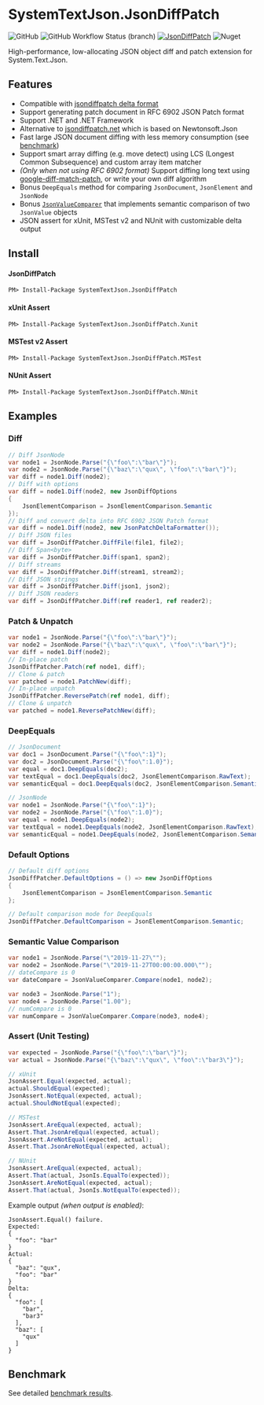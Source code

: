 # SystemTextJson.JsonDiffPatch

![GitHub](https://img.shields.io/github/license/weichch/system-text-json-jsondiffpatch?color=blueviolet) ![GitHub Workflow Status (branch)](https://img.shields.io/github/actions/workflow/status/weichch/system-text-json-jsondiffpatch/build-and-test.yaml?branch=main) [![JsonDiffPatch](https://img.shields.io/nuget/vpre/SystemTextJson.JsonDiffPatch?style=flat)](https://www.nuget.org/packages/SystemTextJson.JsonDiffPatch/) ![Nuget](https://img.shields.io/nuget/dt/SystemTextJson.JsonDiffPatch?color=important)

High-performance, low-allocating JSON object diff and patch extension for System.Text.Json.

## Features

- Compatible with [jsondiffpatch delta format](https://github.com/benjamine/jsondiffpatch/blob/master/docs/deltas.md)
- Support generating patch document in RFC 6902 JSON Patch format
- Support .NET and .NET Framework
- Alternative to [jsondiffpatch.net](https://github.com/wbish/jsondiffpatch.net) which is based on Newtonsoft.Json
- Fast large JSON document diffing with less memory consumption (see [benchmark](https://github.com/weichch/system-text-json-jsondiffpatch/blob/main/Benchmark.md))
- Support smart array diffing (e.g. move detect) using LCS (Longest Common Subsequence) and custom array item matcher
- _(Only when not using RFC 6902 format)_ Support diffing long text using [google-diff-match-patch](http://code.google.com/p/google-diff-match-patch/), or write your own diff algorithm
- Bonus `DeepEquals` method for comparing `JsonDocument`, `JsonElement` and `JsonNode`
- Bonus [`JsonValueComparer`](https://github.com/weichch/system-text-json-jsondiffpatch/blob/main/src/SystemTextJson.JsonDiffPatch/JsonValueComparer.cs) that implements semantic comparison of two `JsonValue` objects
- JSON assert for xUnit, MSTest v2 and NUnit with customizable delta output

## Install

#### JsonDiffPatch

```
PM> Install-Package SystemTextJson.JsonDiffPatch
```

#### xUnit Assert

```
PM> Install-Package SystemTextJson.JsonDiffPatch.Xunit
```

#### MSTest v2 Assert

```
PM> Install-Package SystemTextJson.JsonDiffPatch.MSTest
```

#### NUnit Assert

```
PM> Install-Package SystemTextJson.JsonDiffPatch.NUnit
```

## Examples

### Diff

```csharp
// Diff JsonNode
var node1 = JsonNode.Parse("{\"foo\":\"bar\"}");
var node2 = JsonNode.Parse("{\"baz\":\"qux\", \"foo\":\"bar\"}");
var diff = node1.Diff(node2);
// Diff with options
var diff = node1.Diff(node2, new JsonDiffOptions
{
    JsonElementComparison = JsonElementComparison.Semantic
});
// Diff and convert delta into RFC 6902 JSON Patch format
var diff = node1.Diff(node2, new JsonPatchDeltaFormatter());
// Diff JSON files
var diff = JsonDiffPatcher.DiffFile(file1, file2);
// Diff Span<byte>
var diff = JsonDiffPatcher.Diff(span1, span2);
// Diff streams
var diff = JsonDiffPatcher.Diff(stream1, stream2);
// Diff JSON strings
var diff = JsonDiffPatcher.Diff(json1, json2);
// Diff JSON readers
var diff = JsonDiffPatcher.Diff(ref reader1, ref reader2);
```

### Patch & Unpatch

```csharp
var node1 = JsonNode.Parse("{\"foo\":\"bar\"}");
var node2 = JsonNode.Parse("{\"baz\":\"qux\", \"foo\":\"bar\"}");
var diff = node1.Diff(node2);
// In-place patch
JsonDiffPatcher.Patch(ref node1, diff);
// Clone & patch
var patched = node1.PatchNew(diff);
// In-place unpatch
JsonDiffPatcher.ReversePatch(ref node1, diff);
// Clone & unpatch
var patched = node1.ReversePatchNew(diff);
```

### DeepEquals

```csharp
// JsonDocument
var doc1 = JsonDocument.Parse("{\"foo\":1}");
var doc2 = JsonDocument.Parse("{\"foo\":1.0}");
var equal = doc1.DeepEquals(doc2);
var textEqual = doc1.DeepEquals(doc2, JsonElementComparison.RawText);
var semanticEqual = doc1.DeepEquals(doc2, JsonElementComparison.Semantic);

// JsonNode
var node1 = JsonNode.Parse("{\"foo\":1}");
var node2 = JsonNode.Parse("{\"foo\":1.0}");
var equal = node1.DeepEquals(node2);
var textEqual = node1.DeepEquals(node2, JsonElementComparison.RawText);
var semanticEqual = node1.DeepEquals(node2, JsonElementComparison.Semantic);
```

### Default Options

```csharp
// Default diff options
JsonDiffPatcher.DefaultOptions = () => new JsonDiffOptions
{
    JsonElementComparison = JsonElementComparison.Semantic
};

// Default comparison mode for DeepEquals
JsonDiffPatcher.DefaultComparison = JsonElementComparison.Semantic;
```

### Semantic Value Comparison
```csharp
var node1 = JsonNode.Parse("\"2019-11-27\"");
var node2 = JsonNode.Parse("\"2019-11-27T00:00:00.000\"");
// dateCompare is 0
var dateCompare = JsonValueComparer.Compare(node1, node2);

var node3 = JsonNode.Parse("1");
var node4 = JsonNode.Parse("1.00");
// numCompare is 0
var numCompare = JsonValueComparer.Compare(node3, node4);
```

### Assert (Unit Testing)

```csharp
var expected = JsonNode.Parse("{\"foo\":\"bar\"}");
var actual = JsonNode.Parse("{\"baz\":\"qux\", \"foo\":\"bar3\"}");

// xUnit
JsonAssert.Equal(expected, actual);
actual.ShouldEqual(expected);
JsonAssert.NotEqual(expected, actual);
actual.ShouldNotEqual(expected);

// MSTest
JsonAssert.AreEqual(expected, actual);
Assert.That.JsonAreEqual(expected, actual);
JsonAssert.AreNotEqual(expected, actual);
Assert.That.JsonAreNotEqual(expected, actual);

// NUnit
JsonAssert.AreEqual(expected, actual);
Assert.That(actual, JsonIs.EqualTo(expected));
JsonAssert.AreNotEqual(expected, actual);
Assert.That(actual, JsonIs.NotEqualTo(expected));
```

Example output _(when output is enabled)_:
```
JsonAssert.Equal() failure.
Expected:
{
  "foo": "bar"
}
Actual:
{
  "baz": "qux",
  "foo": "bar"
}
Delta:
{
  "foo": [
    "bar",
    "bar3"
  ],
  "baz": [
    "qux"
  ]
}
```

## Benchmark

See detailed [benchmark results](https://github.com/weichch/system-text-json-jsondiffpatch/blob/main/Benchmark.md).
